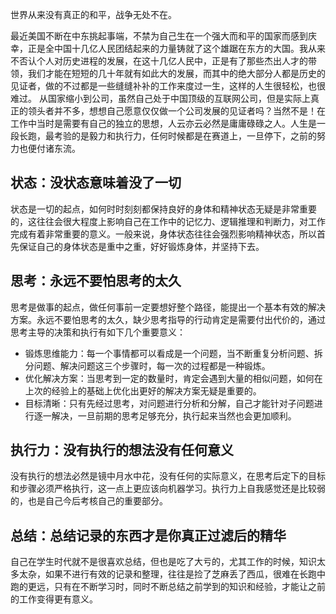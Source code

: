 
世界从来没有真正的和平，战争无处不在。

最近美国不断在中东挑起事端，不禁为自己生在一个强大而和平的国家而感到庆幸，正是全中国十几亿人民团结起来的力量铸就了这个雄踞在东方的大国。我从来不否认个人对历史进程的发展，在这十几亿人民中，正是有了那些杰出人才的带领，我们才能在短短的几十年就有如此大的发展，而其中的绝大部分人都是历史的见证者，做的不过都是一些缝缝补补的工作来度过一生，这样的人生很轻松，也很难过。
从国家缩小到公司，虽然自己处于中国顶级的互联网公司，但是实际上真正的领头者并不多，想想自己愿意仅仅做一个公司发展的见证者吗？当然不是！在工作中当时是需要有自己的独立的思想，人云亦云必然是庸庸碌碌之人。人生是一段长跑，最考验的是毅力和执行力，任何时候都是在赛道上，一旦停下，之前的努力也便付诸东流。

## 状态：没状态意味着没了一切

状态是一切的起点，如何时时刻刻都保持良好的身体和精神状态无疑是非常重要的，这往往会很大程度上影响自己在工作中的记忆力、逻辑推理和判断力，对工作完成有着非常重要的意义。一般来说，身体状态往往会强烈影响精神状态，所以首先保证自己的身体状态是重中之重，好好锻炼身体，并坚持下去。

## 思考：永远不要怕思考的太久

思考是做事的起点，做任何事前一定要想好整个路径，能提出一个基本有效的解决方案。永远不要怕思考的太久，缺少思考指导的行动肯定是需要付出代价的，通过思考主导的决策和执行有如下几个重要意义：

- 锻炼思维能力：每一个事情都可以看成是一个问题，当不断重复分析问题、拆分问题、解决问题这三个步骤时，每一次的过程都是一种锻炼。
- 优化解决方案：当思考到一定的数量时，肯定会遇到大量的相似问题，如何在上次的经验上的基础上优化出更好的解决方案无疑是重要的。
- 目标清晰：只有先经过思考，对问题进行分析和分解，自己才能针对子问题进行逐一解决，一旦前期的思考足够充分，执行起来当然也会更加顺利。


## 执行力：没有执行的想法没有任何意义

没有执行的想法必然是镜中月水中花，没有任何的实际意义，在思考后定下的目标和步骤必须严格执行，这一点上更应该向机器学习。执行力上自我感觉还是比较弱的，也是自己今后考核自己的重要部分。

## 总结：总结记录的东西才是你真正过滤后的精华

自己在学生时代就不是很喜欢总结，但也是吃了大亏的，尤其工作的时候，知识太多太杂，如果不进行有效的记录和整理，往往是捡了芝麻丢了西瓜，很难在长跑中跑的更远，只有在不断学习时，同时不断总结之前学到的知识和经验，才能让之前的工作变得更有意义。

